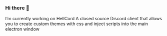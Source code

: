 ### Hi there 👋

I’m currently working on HellCord
A closed source Discord client that allows you to create custom themes with css and inject scripts into the main electron window
